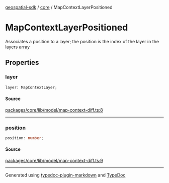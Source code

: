[geospatial-sdk](../../index.md) / [core](../index.md) / MapContextLayerPositioned

# MapContextLayerPositioned

Associates a position to a layer; the position is the index of
the layer in the layers array

## Properties

### layer

```ts
layer: MapContextLayer;
```

#### Source

[packages/core/lib/model/map-context-diff.ts:8](https://github.com/jahow/geospatial-sdk/blob/eda8b4f/packages/core/lib/model/map-context-diff.ts#L8)

---

### position

```ts
position: number;
```

#### Source

[packages/core/lib/model/map-context-diff.ts:9](https://github.com/jahow/geospatial-sdk/blob/eda8b4f/packages/core/lib/model/map-context-diff.ts#L9)

---

Generated using [typedoc-plugin-markdown](https://www.npmjs.com/package/typedoc-plugin-markdown) and [TypeDoc](https://typedoc.org/)
